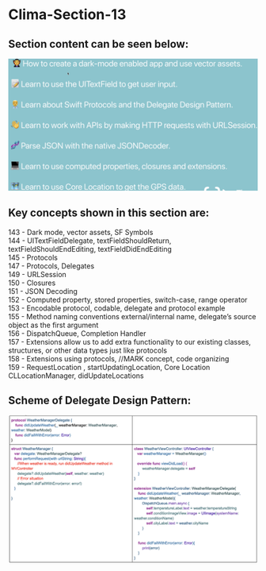 # Clima-Section-13

## Section content can be seen below:


![Clima Section 13](Documentation/ss-1.png)



## Key concepts shown in this section are:

143 - Dark mode, vector assets, SF Symbols<br>
144 - UITextFieldDelegate, textFieldShouldReturn, textFieldShouldEndEditing, textFieldDidEndEditing<br>
145 - Protocols<br>
147 - Protocols, Delegates<br>
149 - URLSession<br>
150 - Closures<br>
151 - JSON Decoding<br>
152 - Computed property, stored properties, switch-case, range operator<br>
153 - Encodable protocol, codable, delegate and protocol example<br>
155 - Method naming conventions external/internal name, delegate’s source object as the first argument<br>
156 - DispatchQueue, Completion Handler<br>
157 - Extensions allow us to add extra functionality to our existing classes, structures, or other data types just like protocols<br>
158 - Extensions using protocols, //MARK concept, code organizing<br>
159 - RequestLocation , startUpdatingLocation, Core Location CLLocationManager, didUpdateLocations<br>


## Scheme of Delegate Design Pattern:

![Clima Section 13](Documentation/ss-2.png)
